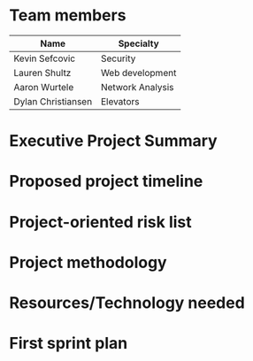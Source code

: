 # Team members
| Name | Specialty |
|------|-----------|
| Kevin Sefcovic | Security |
| Lauren Shultz | Web development |
| Aaron Wurtele | Network Analysis |
| Dylan Christiansen | Elevators |

# Executive Project Summary
# Proposed project timeline
# Project-oriented risk list
# Project methodology
# Resources/Technology needed
# First sprint plan
